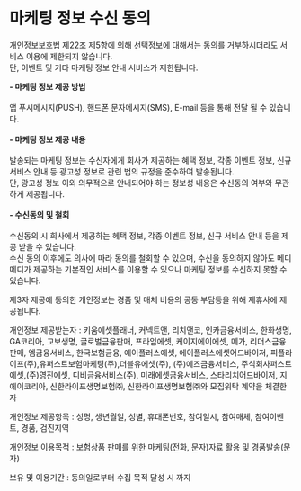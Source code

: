 # 마케팅 정보 수신 동의
개인정보보호법 제22조 제5항에 의해 선택정보에 대해서는 동의를 거부하시더라도 서비스 이용에 제한되지 않습니다.<br>
단, 이벤트 및 기타 마케팅 정보 안내 서비스가 제한됩니다.

**- 마케팅 정보 제공 방법**<br><br>
	앱 푸시메시지(PUSH), 핸드폰 문자메시지(SMS), E-mail 등을 통해 전달 될 수 있습니다.<br><br>
**- 마케팅 정보 제공 내용**<br><br>
	발송되는 마케팅 정보는 수신자에게 회사가 제공하는 혜택 정보, 각종 이벤트 정보, 신규 서비스 안내 등 광고성 정보로 관련 법의 규정을 준수하여 발송됩니다.<br>
  단, 광고성 정보 이외 의무적으로 안내되어야 하는 정보성 내용은 수신동의 여부와 무관하게 제공됩니다.<br><br>
**- 수신동의 및 철회**<br><br>
	수신동의 시 회사에서 제공하는 혜택 정보, 각종 이벤트 정보, 신규 서비스 안내 등을 제공 받을 수 있습니다.<br>
  수신 동의 이후에도 의사에 따라 동의를 철회할 수 있으며, 수신을 동의하지 않아도 메디메디가 제공하는 기본적인 서비스를 이용할 수 있으나 마케팅 정보를 수신하지 못할 수 있습니다.
  
제3자 제공에 동의한 개인정보는 경품 및 매체 비용의 공동 부담등을 위해 제휴사에 제공됩니다.

개인정보 제공받는자 : 키움에셋플래너, 커넥트앤, 리치앤코, 인카금융서비스, 한화생명, GA코리아, 교보생명, 글로벌금융판매, 프라임에셋, 케이지에이에셋, 메가, 리더스금융판매, 엠금융서비스, 한국보험금융, 에이플러스에셋, 에이플러스에셋어드바이저, 피플라이프(주),유퍼스트보험마케팅(주),더블유에셋(주), (주)에즈금융서비스, 주식회사퍼스트에셋,(주)영진에셋, 디비금융서비스(주), 미래에셋금융서비스, 스타리치어드바이저, 지에이코리아, 신한라이프생명보험㈜, 신한라이프생명보험㈜와 모집위탁 계약을  체결한 자	

개인정보 제공항목 : 성명, 생년월일, 성별, 휴대폰번호, 참여일시,  참여매체, 참여이벤트, 경품, 검진지역

개인정보 이용목적 : 보험상품 판매를 위한 마케팅(전화, 문자)자료 활용 및 경품발송(문자)

보유 및 이용기간 : 동의일로부터 수집 목적 달성 시 까지
